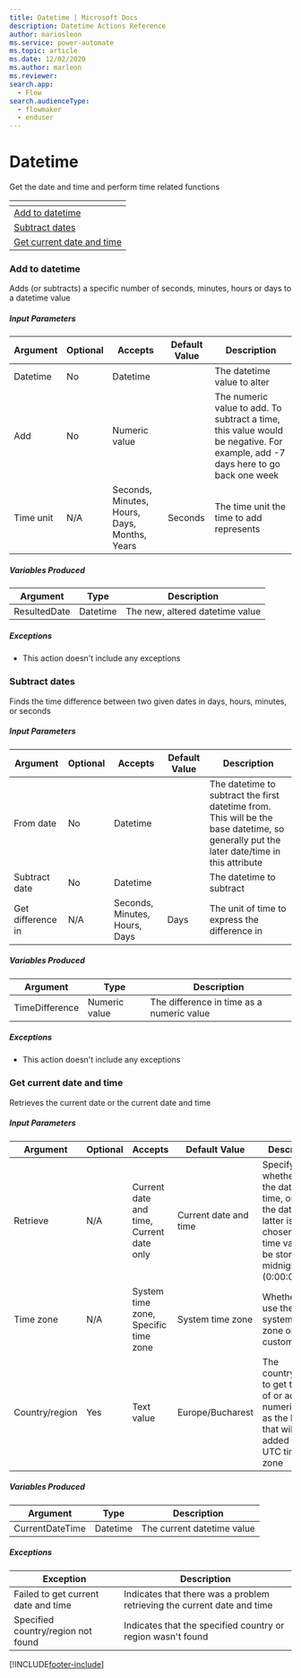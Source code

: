 ```yaml
---
title: Datetime | Microsoft Docs
description: Datetime Actions Reference
author: mariosleon
ms.service: power-automate
ms.topic: article
ms.date: 12/02/2020
ms.author: marleon
ms.reviewer:
search.app: 
  - Flow
search.audienceType: 
  - flowmaker
  - enduser
---
```


# Datetime



Get the date and time and perform time related functions

|<!-- --> |
|-----|
|[Add to datetime](#add)|
|[Subtract dates](#subtract)|
|[Get current date and time](#getcurrentdatetime)|

### <a name="add"></a> Add to datetime
Adds (or subtracts) a specific number of seconds, minutes, hours or days to a datetime value

##### Input Parameters
|Argument|Optional|Accepts|Default Value|Description|
|-----|-----|-----|-----|-----|
|Datetime|No|Datetime||The datetime value to alter|
|Add|No|Numeric value||The numeric value to add. To subtract a time, this value would be negative. For example, add -7 days here to go back one week|
|Time unit|N/A|Seconds, Minutes, Hours, Days, Months, Years|Seconds|The time unit the time to add represents|


##### Variables Produced
|Argument|Type|Description|
|-----|-----|-----|
|ResultedDate|Datetime|The new, altered datetime value|


##### <a name="add_onerror"></a> Exceptions
- This action doesn't include any exceptions
### <a name="subtract"></a> Subtract dates
Finds the time difference between two given dates in days, hours, minutes, or seconds

##### Input Parameters
|Argument|Optional|Accepts|Default Value|Description|
|-----|-----|-----|-----|-----|
|From date|No|Datetime||The datetime to subtract the first datetime from. This will be the base datetime, so generally put the later date/time in this attribute|
|Subtract date|No|Datetime||The datetime to subtract|
|Get difference in|N/A|Seconds, Minutes, Hours, Days|Days|The unit of time to express the difference in|


##### Variables Produced
|Argument|Type|Description|
|-----|-----|-----|
|TimeDifference|Numeric value|The difference in time as a numeric value|


##### <a name="subtract_onerror"></a> Exceptions
- This action doesn't include any exceptions
### <a name="getcurrentdatetime"></a> Get current date and time
Retrieves the current date or the current date and time

##### Input Parameters
|Argument|Optional|Accepts|Default Value|Description|
|-----|-----|-----|-----|-----|
|Retrieve|N/A|Current date and time, Current date only|Current date and time|Specify whether to get the date and time, or just the date. If the latter is chosen, the time value will be stored as midnight (0:00:00)|
|Time zone|N/A|System time zone, Specific time zone|System time zone|Whether to use the system's time zone or a custom one|
|Country/region|Yes|Text value|Europe/Bucharest|The country/region to get the time of or add a numeric value as the hours that will be added in the UTC time zone|


##### Variables Produced
|Argument|Type|Description|
|-----|-----|-----|
|CurrentDateTime|Datetime|The current datetime value|


##### <a name="getcurrentdatetime_onerror"></a> Exceptions
|Exception|Description|
|-----|-----|
|Failed to get current date and time|Indicates that there was a problem retrieving the current date and time|
|Specified country/region not found|Indicates that the specified country or region wasn't found|




[!INCLUDE[footer-include](../../includes/footer-banner.md)]